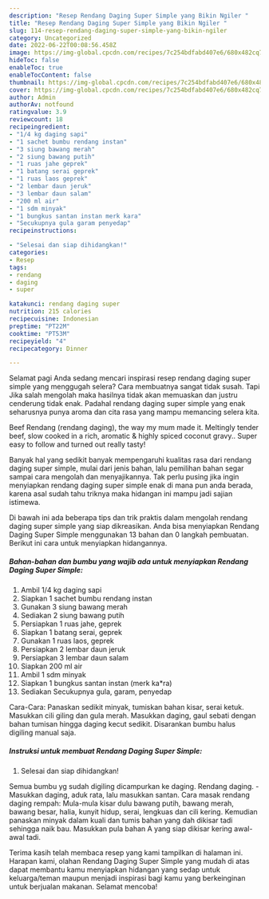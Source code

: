 ```yaml
---
description: "Resep Rendang Daging Super Simple yang Bikin Ngiler "
title: "Resep Rendang Daging Super Simple yang Bikin Ngiler "
slug: 114-resep-rendang-daging-super-simple-yang-bikin-ngiler
category: Uncategorized
date: 2022-06-22T00:08:56.458Z
image: https://img-global.cpcdn.com/recipes/7c254bdfabd407e6/680x482cq70/rendang-daging-super-simple-foto-resep-utama.jpg
hideToc: false
enableToc: true
enableTocContent: false
thumbnail: https://img-global.cpcdn.com/recipes/7c254bdfabd407e6/680x482cq70/rendang-daging-super-simple-foto-resep-utama.jpg
cover: https://img-global.cpcdn.com/recipes/7c254bdfabd407e6/680x482cq70/rendang-daging-super-simple-foto-resep-utama.jpg
author: Admin
authorAv: notfound
ratingvalue: 3.9
reviewcount: 18
recipeingredient:
- "1/4 kg daging sapi"
- "1 sachet bumbu rendang instan"
- "3 siung bawang merah"
- "2 siung bawang putih"
- "1 ruas jahe geprek"
- "1 batang serai geprek"
- "1 ruas laos geprek"
- "2 lembar daun jeruk"
- "3 lembar daun salam"
- "200 ml air"
- "1 sdm minyak"
- "1 bungkus santan instan merk kara"
- "Secukupnya gula garam penyedap"
recipeinstructions:

- "Selesai dan siap dihidangkan!"
categories:
- Resep
tags:
- rendang
- daging
- super

katakunci: rendang daging super 
nutrition: 215 calories
recipecuisine: Indonesian
preptime: "PT22M"
cooktime: "PT53M"
recipeyield: "4"
recipecategory: Dinner

---
```



Selamat pagi Anda sedang mencari inspirasi resep rendang daging super simple yang menggugah selera? Cara membuatnya sangat tidak susah. Tapi Jika salah mengolah maka hasilnya tidak akan memuaskan dan justru cenderung tidak enak. Padahal rendang daging super simple yang enak seharusnya punya aroma dan cita rasa yang mampu memancing selera kita.


Beef Rendang (rendang daging), the way my mum made it. Meltingly tender beef, slow cooked in a rich, aromatic &amp; highly spiced coconut gravy.. Super easy to follow and turned out really tasty!

Banyak hal yang sedikit banyak mempengaruhi kualitas rasa dari rendang daging super simple, mulai dari jenis bahan, lalu pemilihan bahan segar sampai cara mengolah dan menyajikannya. Tak perlu pusing jika ingin menyiapkan rendang daging super simple enak di mana pun anda berada, karena asal sudah tahu triknya maka hidangan ini mampu jadi sajian istimewa.


Di bawah ini ada beberapa tips dan trik praktis dalam mengolah rendang daging super simple yang siap dikreasikan. Anda bisa menyiapkan Rendang Daging Super Simple menggunakan 13 bahan dan 0 langkah pembuatan. Berikut ini cara untuk menyiapkan hidangannya.

<!--inarticleads1-->

##### Bahan-bahan dan bumbu yang wajib ada untuk menyiapkan Rendang Daging Super Simple:

1. Ambil 1/4 kg daging sapi
1. Siapkan 1 sachet bumbu rendang instan
1. Gunakan 3 siung bawang merah
1. Sediakan 2 siung bawang putih
1. Persiapkan 1 ruas jahe, geprek
1. Siapkan 1 batang serai, geprek
1. Gunakan 1 ruas laos, geprek
1. Persiapkan 2 lembar daun jeruk
1. Persiapkan 3 lembar daun salam
1. Siapkan 200 ml air
1. Ambil 1 sdm minyak
1. Siapkan 1 bungkus santan instan (merk ka*ra)
1. Sediakan Secukupnya gula, garam, penyedap


Cara-Cara: Panaskan sedikit minyak, tumiskan bahan kisar, serai ketuk. Masukkan cili giling dan gula merah. Masukkan daging, gaul sebati dengan bahan tumisan hingga daging kecut sedikit. Disarankan bumbu halus digiling manual saja. 

<!--inarticleads2-->

##### Instruksi untuk membuat Rendang Daging Super Simple:


1. Selesai dan siap dihidangkan!

Semua bumbu yg sudah digiling dicampurkan ke daging. Rendang daging. - Masukkan daging, aduk rata, lalu masukkan santan. Cara masak rendang daging rempah: Mula-mula kisar dulu bawang putih, bawang merah, bawang besar, halia, kunyit hidup, serai, lengkuas dan cili kering. Kemudian panaskan minyak dalam kuali dan tumis bahan yang dah dikisar tadi sehingga naik bau. Masukkan pula bahan A yang siap dikisar kering awal-awal tadi. 

Terima kasih telah membaca resep yang kami tampilkan di halaman ini. Harapan kami, olahan Rendang Daging Super Simple yang mudah di atas dapat membantu kamu menyiapkan hidangan yang sedap untuk keluarga/teman maupun menjadi inspirasi bagi kamu yang berkeinginan untuk berjualan makanan. Selamat mencoba!
